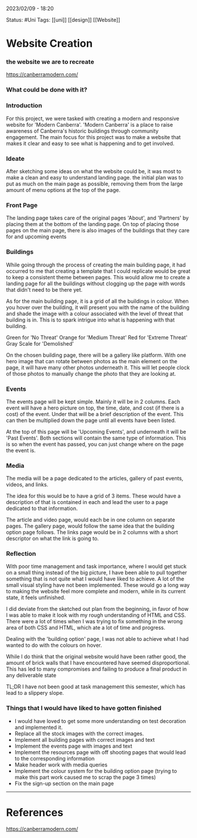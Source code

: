 2023/02/09 - 18:20

Status: #Uni
Tags: [[uni]] [[design]] [[Website]]

# Website Creation

### the website we are to recreate 
https://canberramodern.com/


### What could be done with it?


### Introduction
For this project, we were tasked with creating a modern and responsive website for 'Modern Canberra'. 
'Modern Canberra' is a place to raise awareness of Canberra's historic buildings through community engagement. The main focus for this project was to make a website that makes it clear and easy to see what is happening and to get involved.


### Ideate
After sketching some ideas on what the website could be, it was most to make a clean and easy to understand landing page. 
the initial plan was to put as much on the main page as possible, removing them from the large amount of menu options at the top of the page.


### Front Page
The landing page takes care of the original pages 'About', and 'Partners' by placing them at the bottom of the landing page. On top of placing those pages on the main page, there is also images of the buildings that they care for and upcoming events


### Buildings
While going through the process of creating the main building page, it had occurred to me that creating a template that I could replicate would be great to keep a consistent theme between pages. This would allow me to create a landing page for all the buildings without clogging up the page with words that didn't need to be there yet.

As for the main building page, it is a grid of all the buildings in colour. When you hover over the building, it will present you with the name of the building and shade the image with a colour associated with the level of threat that building is in. This is to spark intrigue into what is happening with that building.

Green for 'No Threat'
Orange for 'Medium Threat'
Red for 'Extreme Threat'
Gray Scale for 'Demolished'

On the chosen building page, there will be a gallery like platform. With one hero image that can rotate between photos as the main element on the page, it will have many other photos underneath it. This will let people clock of those photos to manually change the photo that they are looking at.


### Events
The events page will be kept simple. Mainly it will be in 2 columns. Each event will have a hero picture on top, the time, date, and cost (if there is a cost) of the event. Under that will be a brief description of the event.
This can then be multiplied down the page until all events have been listed.

At the top of this page will be 'Upcoming Events', and underneath it will be 'Past Events'. Both sections will contain the same type of information. This is so when the event has passed, you can just change where on the page the event is.


### Media
The media will be a page dedicated to the articles, gallery of past events, videos, and links.

The idea for this would be to have a grid of 3 items. These would have a description of that is contained in each and lead the user to a page dedicated to that information. 

The article and video page, would each be in one column on separate pages.
The gallery page, would follow the same idea that the building option page follows.
The links page would be in 2 columns with a short descriptor on what the link is going to.


### Reflection
With poor time management and task importance, where I would get stuck on a small thing instead of the big picture, I have been able to pull together something that is not quite what I would have liked to achieve. A lot of the small visual styling have not been implemented. These would go a long way to making the website feel more complete and modern, while in its current state, it feels unfinished.

I did deviate from the sketched out plan from the beginning, in favor of how I was able to make it look with my rough understanding of HTML and CSS. There were a lot of times when I was trying to fix something in the wrong area of both CSS and HTML, which ate a lot of time and progress.

Dealing with the 'building option' page, I was not able to achieve what I had wanted to do with the colours on hover. 

While I do think that the original website would have been rather good, the amount of brick walls that I have encountered have seemed disproportional. This has led to many compromises and failing to produce a final product in any deliverable state

TL;DR
I have not been good at task management this semester, which has lead to a slippery slope.

### Things that I would have liked to have gotten finished
- I would have loved to get some more understanding on test decoration and implemented it.
- Replace all the stock images with the correct images.
- Implement all building pages with correct images and text
- Implement the events page with images and text
- Implement the resources page with off shooting pages that would lead to the corresponding information
- Make header work with media queries
- Implement the colour system for the building option page (trying to make this part work caused me to scrap the page 3 times)
- Fix the sign-up section on the main page












---
# References

https://canberramodern.com/
